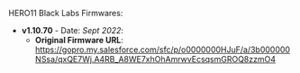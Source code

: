 HERO11 Black Labs Firmwares:

- **v1.10.70** - Date: *Sept 2022*:
	- **Original Firmware URL**: https://gopro.my.salesforce.com/sfc/p/o0000000HJuF/a/3b000000NSsa/qxQE7Wj.A4RB_A8WE7xhOhAmrwvEcsqsmGROQ8zzmO4
 

